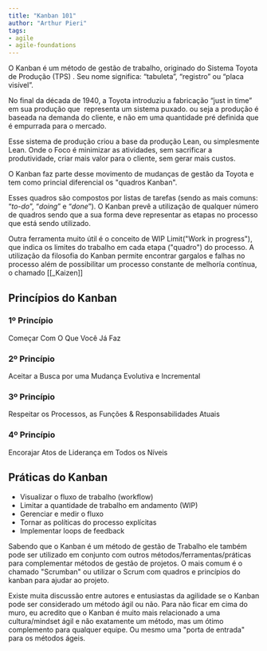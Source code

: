 ```yaml
---
title: "Kanban 101"
author: "Arthur Pieri"
tags: 
- agile
- agile-foundations
---
```

O Kanban é um método de gestão de trabalho, originado do Sistema Toyota de Produção (TPS) . Seu nome significa: “tabuleta”, “registro” ou “placa visível”.

No final da década de 1940, a Toyota introduziu a fabricação “just in time” em sua produção que  representa um sistema puxado. ou seja a produção é baseada na demanda do cliente, e não em uma quantidade pré definida que é empurrada para o mercado.

Esse sistema de produção criou a base da produção Lean, ou simplesmente Lean. Onde o Foco é minimizar as atividades, sem sacrificar a produtividade, criar mais valor para o cliente, sem gerar mais custos.

O Kanban faz parte desse movimento de mudanças de gestão da Toyota e tem como princial diferencial os "quadros Kanban".

Esses quadros são compostos por listas de tarefas (sendo as mais comuns: “_to-do_”, “_doing_” e “_done_”). O Kanban prevê a utilização de qualquer número de quadros sendo que a sua forma deve representar as etapas no processo que está sendo utilizado.

Outra ferramenta muito útil é o conceito de WIP Limit("Work in progress"), que indica os limites do trabalho em cada etapa ("quadro") do processo. A utilização da filosofia do Kanban permite encontrar gargalos e falhas no processo além de possibilitar um processo constante de melhoría contínua, o chamado [[_Kaizen]]

## Princípios do Kanban

### 1º Princípio

Começar Com O Que Você Já Faz

### 2º Princípio

Aceitar a Busca por uma Mudança Evolutiva e Incremental

### 3º Princípio

Respeitar os Processos, as Funções & Responsabilidades Atuais

### 4º Princípio

Encorajar Atos de Liderança em Todos os Níveis

## Práticas do Kanban

-   Visualizar o fluxo de trabalho (workflow)
-   Limitar a quantidade de trabalho em andamento (WIP)
-   Gerenciar e medir o fluxo
-   Tornar as políticas do processo explícitas
-   Implementar loops de feedback

Sabendo que o Kanban é um método de gestão de Trabalho ele também pode ser utilizado em conjunto com outros métodos/ferramentas/práticas para complementar métodos de gestão de projetos. O mais comum é o chamado "Scrumban" ou utilizar o Scrum com quadros e princípios do kanban para ajudar ao projeto.

Existe muita discussão entre autores e entusiastas da agilidade se o Kanban pode ser considerado um método ágil ou não. Para não ficar em cima do muro, eu acredito que o Kanban é muito mais relacionado a uma cultura/mindset ágil e não exatamente um método, mas um ótimo complemento para qualquer equipe. Ou mesmo uma "porta de entrada" para os métodos ágeis.